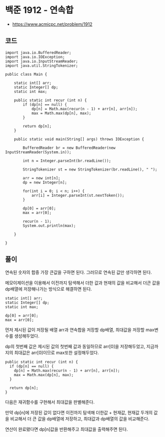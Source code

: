 # 백준 1912 - 연속합
- https://www.acmicpc.net/problem/1912

## 코드
```
import java.io.BufferedReader;
import java.io.IOException;
import java.io.InputStreamReader;
import java.util.StringTokenizer;

public class Main {
	
	static int[] arr;
	static Integer[] dp;
	static int max;
	
	public static int recur (int n) {
		if (dp[n] == null) {
			dp[n] = Math.max(recur(n - 1) + arr[n], arr[n]);
			max = Math.max(dp[n], max);
		}
		
		return dp[n];
	}

	public static void main(String[] args) throws IOException {

		BufferedReader br = new BufferedReader(new InputStreamReader(System.in));
		
		int n = Integer.parseInt(br.readLine());
		
		StringTokenizer st = new StringTokenizer(br.readLine(), " ");
		
		arr = new int[n];
		dp = new Integer[n];
		
		for(int i = 0; i < n; i++) {
			arr[i] = Integer.parseInt(st.nextToken());
		}
		
		dp[0] = arr[0];
		max = arr[0];
		
		recur(n - 1);
		System.out.println(max);
		
	}

}
```

## 풀이
연속된 숫자의 합중 가장 큰값을 구하면 된다. 그러므로 연속된 값만 생각하면 된다.

메모이제이션을 이용해서 이전까지 탐색해서 더한 값과 현재의 값을 비교해서 더큰 값을 dp배열에 저장해나가는 방식으로 해결하면 된다.

```
static int[] arr;
static Integer[] dp;
static int max;
  
dp[0] = arr[0];
max = arr[0];
```
먼저 제시된 값이 저장될 배열 arr과 연속합을 저장할 dp배열, 최대값을 저장할 max변수를 생성해두었다.

dp의 첫번째 값은 제시된 값의 첫번째 값과 동일하므로 arr[0]을 저장해두었고, 지금까지의 최대값은 arr[0]이므로 max또한 설정해두었다.

```
public static int recur (int n) {
  if (dp[n] == null) {
    dp[n] = Math.max(recur(n - 1) + arr[n], arr[n]);
    max = Math.max(dp[n], max);
  }

  return dp[n];
}
```

다음은 재귀함수를 구현해서 최대값을 판별해준다.

만약 dp[n]에 저장된 값이 없다면 이전까지 탐색해 더한값 + 현재값, 현재값 두개의 값을 비교해서 더 큰 값을 dp배열에 저장하고,
최대값과 dp배열의 값을 비교해준다.

연산이 완료됐다면 dp[n]값을 반환해주고 최대값을 출력해주면 된다.


